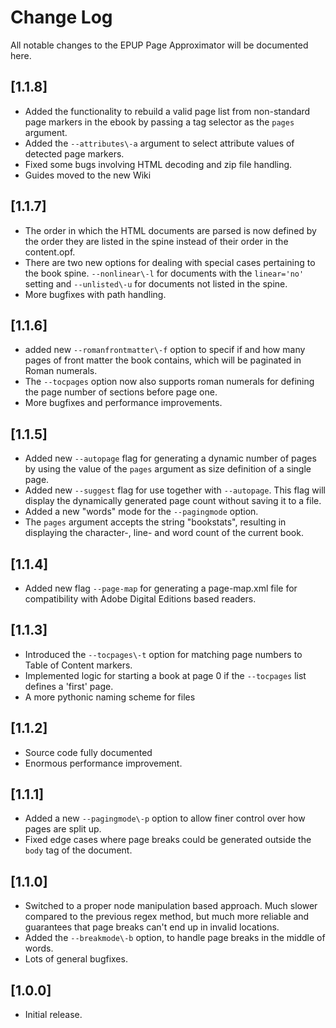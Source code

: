 # Change Log

All notable changes to the EPUP Page Approximator will be documented here.

## [1.1.8]
- Added the functionality to rebuild a valid page list from non-standard page markers in the ebook by passing a tag selector as the `pages` argument.
- Added the `--attributes\-a` argument to select attribute values of detected page markers.
- Fixed some bugs involving HTML decoding and zip file handling.
- Guides moved to the new Wiki

## [1.1.7]
- The order in which the HTML documents are parsed is now defined by the order they are listed in the spine instead of their order in the content.opf.
- There are two new options for dealing with special cases pertaining to the book spine. `--nonlinear\-l` for documents with the `linear='no'` setting and `--unlisted\-u` for documents not listed in the spine.
- More bugfixes with path handling.

## [1.1.6]
- added new `--romanfrontmatter\-f` option to specif if and how many pages of front matter the book contains, which will be paginated in Roman numerals.
- The `--tocpages` option now also supports roman numerals for defining the page number of sections before page one.
- More bugfixes and performance improvements.

## [1.1.5]
- Added new `--autopage` flag for generating a dynamic number of pages by using the value of the `pages` argument as size definition of a single page.
- Added new `--suggest` flag for use together with `--autopage`. This flag will display the dynamically generated page count without saving it to a file.
- Added a new "words" mode for the `--pagingmode` option.
- The `pages` argument accepts the string "bookstats", resulting in displaying the character-, line-  and word count of the current book.

## [1.1.4]
- Added new flag `--page-map` for generating a page-map.xml file for compatibility with Adobe Digital Editions based readers.

## [1.1.3]
- Introduced the `--tocpages\-t` option for matching page numbers to Table of Content markers.
- Implemented logic for starting a book at page 0 if the `--tocpages` list defines a 'first' page.
- A more pythonic naming scheme for files

## [1.1.2]
- Source code fully documented
- Enormous performance improvement.

## [1.1.1]
- Added a new `--pagingmode\-p` option to allow finer control over how pages are split up.
- Fixed edge cases where page breaks could be generated outside the `body` tag of the document.

## [1.1.0]
- Switched to a proper node manipulation based approach. Much slower compared to the previous regex method, but much more reliable and guarantees that page breaks can't end up in invalid locations.
- Added the `--breakmode\-b` option, to handle page breaks in the middle of words.
- Lots of general bugfixes.

## [1.0.0]
- Initial release.